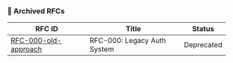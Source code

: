 ### 📑 Archived RFCs

| RFC ID | Title | Status |
|--------|-------|--------|
| [RFC-000-old-approach](archive/RFC-000-old-approach/RFC-000-old-approach.md) | RFC-000: Legacy Auth System | Deprecated |
